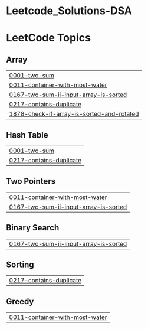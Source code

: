# Leetcode_Solutions-DSA
<!---LeetCode Topics Start-->
# LeetCode Topics
## Array
|  |
| ------- |
| [0001-two-sum](https://github.com/imvinxx/Leetcode_Solutions-DSA/tree/master/0001-two-sum) |
| [0011-container-with-most-water](https://github.com/imvinxx/Leetcode_Solutions-DSA/tree/master/0011-container-with-most-water) |
| [0167-two-sum-ii-input-array-is-sorted](https://github.com/imvinxx/Leetcode_Solutions-DSA/tree/master/0167-two-sum-ii-input-array-is-sorted) |
| [0217-contains-duplicate](https://github.com/imvinxx/Leetcode_Solutions-DSA/tree/master/0217-contains-duplicate) |
| [1878-check-if-array-is-sorted-and-rotated](https://github.com/imvinxx/Leetcode_Solutions-DSA/tree/master/1878-check-if-array-is-sorted-and-rotated) |
## Hash Table
|  |
| ------- |
| [0001-two-sum](https://github.com/imvinxx/Leetcode_Solutions-DSA/tree/master/0001-two-sum) |
| [0217-contains-duplicate](https://github.com/imvinxx/Leetcode_Solutions-DSA/tree/master/0217-contains-duplicate) |
## Two Pointers
|  |
| ------- |
| [0011-container-with-most-water](https://github.com/imvinxx/Leetcode_Solutions-DSA/tree/master/0011-container-with-most-water) |
| [0167-two-sum-ii-input-array-is-sorted](https://github.com/imvinxx/Leetcode_Solutions-DSA/tree/master/0167-two-sum-ii-input-array-is-sorted) |
## Binary Search
|  |
| ------- |
| [0167-two-sum-ii-input-array-is-sorted](https://github.com/imvinxx/Leetcode_Solutions-DSA/tree/master/0167-two-sum-ii-input-array-is-sorted) |
## Sorting
|  |
| ------- |
| [0217-contains-duplicate](https://github.com/imvinxx/Leetcode_Solutions-DSA/tree/master/0217-contains-duplicate) |
## Greedy
|  |
| ------- |
| [0011-container-with-most-water](https://github.com/imvinxx/Leetcode_Solutions-DSA/tree/master/0011-container-with-most-water) |
<!---LeetCode Topics End-->